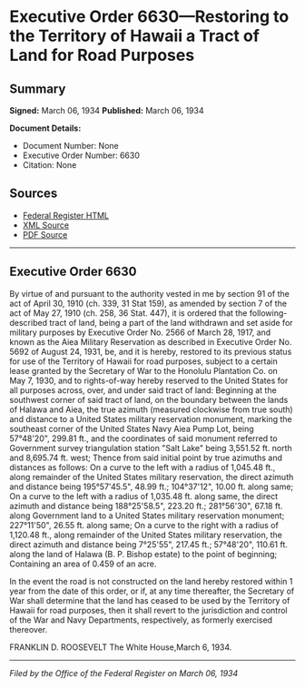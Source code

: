 # Executive Order 6630—Restoring to the Territory of Hawaii a Tract of Land for Road Purposes

## Summary

**Signed:** March 06, 1934
**Published:** March 06, 1934

**Document Details:**
- Document Number: None
- Executive Order Number: 6630
- Citation: None

## Sources
- [Federal Register HTML](https://www.presidency.ucsb.edu/documents/executive-order-6630-restoring-the-territory-hawaii-tract-land-for-road-purposes)
- [XML Source](None)
- [PDF Source](None)

---

## Executive Order 6630

By virtue of and pursuant to the authority vested in me by section 91 of the act of April 30, 1910 (ch. 339, 31 Stat 159), as amended by section 7 of the act of May 27, 1910 (ch. 258, 36 Stat. 447), it is ordered that the following-described tract of land, being a part of the land withdrawn and set aside for military purposes by Executive Order No. 2566 of March 28, 1917, and known as the Aiea Military Reservation as described in Executive Order No. 5692 of August 24, 1931, be, and it is hereby, restored to its previous status for use of the Territory of Hawaii for road purposes, subject to a certain lease granted by the Secretary of War to the Honolulu Plantation Co. on May 7, 1930, and to rights-of-way hereby reserved to the United States for all purposes across, over, and under said tract of land:
Beginning at the southwest corner of said tract of land, on the boundary between the lands of Halawa and Aiea, the true azimuth (measured clockwise from true south) and distance to a United States military reservation monument, marking the southeast corner of the United States Navy Aiea Pump Lot, being 57°48'20", 299.81 ft., and the coordinates of said monument referred to Government survey triangulation station "Salt Lake" being 3,551.52 ft. north and 8,695.74 ft. west;
Thence from said initial point by true azimuths and distances as follows:
On a curve to the left with a radius of 1,045.48 ft., along remainder of the United States military reservation, the direct azimuth and distance being 195°57'45.5", 48.99 ft.;
104°37'12", 10.00 ft. along same;
On a curve to the left with a radius of 1,035.48 ft. along same, the direct azimuth and distance being 188°25'58.5", 223.20 ft.;
281°56'30", 67.18 ft. along Government land to a United States military reservation monument;
227°11'50", 26.55 ft. along same;
On a curve to the right with a radius of 1,120.48 ft., along remainder of the United States military reservation, the direct azimuth and distance being 7°25'55", 217.45 ft.;
57°48'20", 110.61 ft. along the land of Halawa (B. P. Bishop estate) to the point of beginning;
Containing an area of 0.459 of an acre.

In the event the road is not constructed on the land hereby restored within 1 year from the date of this order, or if, at any time thereafter, the Secretary of War shall determine that the land has ceased to be used by the Territory of Hawaii for road purposes, then it shall revert to the jurisdiction and control of the War and Navy Departments, respectively, as formerly exercised thereover.

FRANKLIN D. ROOSEVELT
The White House,March 6, 1934.

---

*Filed by the Office of the Federal Register on March 06, 1934*
